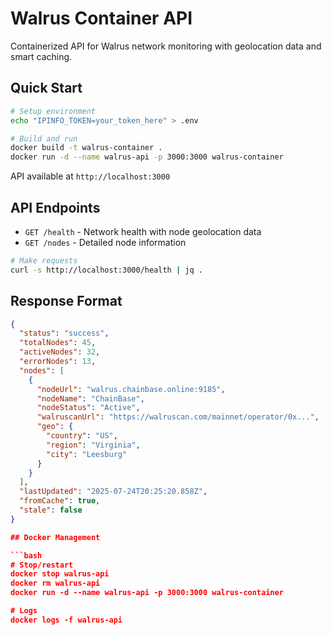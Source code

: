 # Walrus Container API

Containerized API for Walrus network monitoring with geolocation data and smart caching.

## Quick Start

```bash
# Setup environment
echo "IPINFO_TOKEN=your_token_here" > .env

# Build and run
docker build -t walrus-container .
docker run -d --name walrus-api -p 3000:3000 walrus-container
```

API available at `http://localhost:3000`

## API Endpoints

- `GET /health` - Network health with node geolocation data
- `GET /nodes` - Detailed node information

```bash
# Make requests
curl -s http://localhost:3000/health | jq .
```

## Response Format

```json
{
  "status": "success",
  "totalNodes": 45,
  "activeNodes": 32,
  "errorNodes": 13,
  "nodes": [
    {
      "nodeUrl": "walrus.chainbase.online:9185",
      "nodeName": "ChainBase",
      "nodeStatus": "Active",
      "walruscanUrl": "https://walruscan.com/mainnet/operator/0x...",
      "geo": {
        "country": "US",
        "region": "Virginia",
        "city": "Leesburg"
      }
    }
  ],
  "lastUpdated": "2025-07-24T20:25:20.858Z",
  "fromCache": true,
  "stale": false
}

## Docker Management

```bash
# Stop/restart
docker stop walrus-api
docker rm walrus-api
docker run -d --name walrus-api -p 3000:3000 walrus-container

# Logs
docker logs -f walrus-api
```
